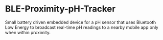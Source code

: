 # BLE-Proximity-pH-Tracker
Small battery driven embedded device for a pH sensor that uses Bluetooth Low Energy to broadcast real-time pH readings to a nearby mobile app only when within proximity.
